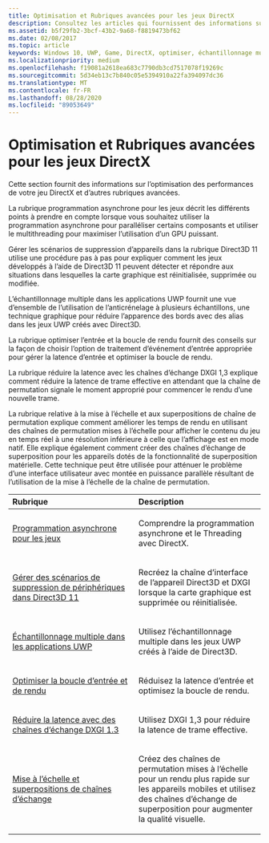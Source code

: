```yaml
---
title: Optimisation et Rubriques avancées pour les jeux DirectX
description: Consultez les articles qui fournissent des informations sur l’optimisation des performances de votre jeu DirectX et d’autres rubriques avancées.
ms.assetid: b5f29fb2-3bcf-43b2-9a68-f8819473bf62
ms.date: 02/08/2017
ms.topic: article
keywords: Windows 10, UWP, Game, DirectX, optimiser, échantillonnage multiple, chaînes de permutation
ms.localizationpriority: medium
ms.openlocfilehash: f19081a2618ea683c7790db3cd7517078f19269c
ms.sourcegitcommit: 5d34eb13c7b840c05e5394910a22fa394097dc36
ms.translationtype: MT
ms.contentlocale: fr-FR
ms.lasthandoff: 08/28/2020
ms.locfileid: "89053649"
---
```

# <a name="optimization-and-advanced-topics-for-directx-games"></a>Optimisation et Rubriques avancées pour les jeux DirectX

Cette section fournit des informations sur l’optimisation des performances de votre jeu DirectX et d’autres rubriques avancées.

La rubrique programmation asynchrone pour les jeux décrit les différents points à prendre en compte lorsque vous souhaitez utiliser la programmation asynchrone pour paralléliser certains composants et utiliser le multithreading pour maximiser l’utilisation d’un GPU puissant.

Gérer les scénarios de suppression d’appareils dans la rubrique Direct3D 11 utilise une procédure pas à pas pour expliquer comment les jeux développés à l’aide de Direct3D 11 peuvent détecter et répondre aux situations dans lesquelles la carte graphique est réinitialisée, supprimée ou modifiée.

L’échantillonnage multiple dans les applications UWP fournit une vue d’ensemble de l’utilisation de l’anticrénelage à plusieurs échantillons, une technique graphique pour réduire l’apparence des bords avec des alias dans les jeux UWP créés avec Direct3D.

La rubrique optimiser l’entrée et la boucle de rendu fournit des conseils sur la façon de choisir l’option de traitement d’événement d’entrée appropriée pour gérer la latence d’entrée et optimiser la boucle de rendu.

La rubrique réduire la latence avec les chaînes d’échange DXGI 1,3 explique comment réduire la latence de trame effective en attendant que la chaîne de permutation signale le moment approprié pour commencer le rendu d’une nouvelle trame.

La rubrique relative à la mise à l’échelle et aux superpositions de chaîne de permutation explique comment améliorer les temps de rendu en utilisant des chaînes de permutation mises à l’échelle pour afficher le contenu du jeu en temps réel à une résolution inférieure à celle que l’affichage est en mode natif. Elle explique également comment créer des chaînes d’échange de superposition pour les appareils dotés de la fonctionnalité de superposition matérielle. Cette technique peut être utilisée pour atténuer le problème d’une interface utilisateur avec montée en puissance parallèle résultant de l’utilisation de la mise à l’échelle de la chaîne de permutation.

<table>
<colgroup>
<col width="50%" />
<col width="50%" />
</colgroup>
<thead>
<tr class="header">
<th align="left">Rubrique</th>
<th align="left">Description</th>
</tr>
</thead>
<tbody>
<tr class="odd">
<td align="left"><p><a href="asynchronous-programming-directx-and-cpp.md">Programmation asynchrone pour les jeux</a></p></td>
<td align="left"><p>Comprendre la programmation asynchrone et le Threading avec DirectX.</p></td>
</tr>
<tr class="even">
<td align="left"><p><a href="handling-device-lost-scenarios.md">Gérer des scénarios de suppression de périphériques dans Direct3D 11</a></p></td>
<td align="left"><p>Recréez la chaîne d’interface de l’appareil Direct3D et DXGI lorsque la carte graphique est supprimée ou réinitialisée.</p></td>
</tr>
<tr class="odd">
<td align="left"><p><a href="multisampling--multi-sample-anti-aliasing--in-windows-store-apps.md">Échantillonnage multiple dans les applications UWP</a></p></td>
<td align="left"><p>Utilisez l’échantillonnage multiple dans les jeux UWP créés à l’aide de Direct3D.</p></td>
</tr>
<tr class="even">
<td align="left"><p><a href="optimize-performance-for-windows-store-direct3d-11-apps-with-coredispatcher.md">Optimiser la boucle d’entrée et de rendu</a></p></td>
<td align="left"><p>Réduisez la latence d’entrée et optimisez la boucle de rendu.</p></td>
</tr>
<tr class="odd">
<td align="left"><p><a href="reduce-latency-with-dxgi-1-3-swap-chains.md">Réduire la latence avec des chaînes d’échange DXGI 1.3</a></p></td>
<td align="left"><p>Utilisez DXGI 1,3 pour réduire la latence de trame effective.</p></td>
</tr>
<tr class="even">
<td align="left"><p><a href="multisampling--scaling--and-overlay-swap-chains.md">Mise à l’échelle et superpositions de chaînes d’échange</a></p></td>
<td align="left"><p>Créez des chaînes de permutation mises à l’échelle pour un rendu plus rapide sur les appareils mobiles et utilisez des chaînes d’échange de superposition pour augmenter la qualité visuelle.</p></td>
</tr>
</tbody>
</table>